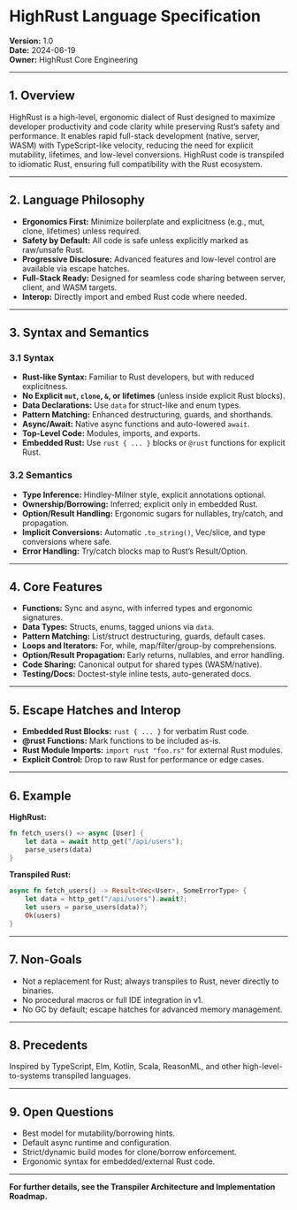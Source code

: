 # HighRust Language Specification

**Version:** 1.0  
**Date:** 2024-06-19  
**Owner:** HighRust Core Engineering

---

## 1. Overview

HighRust is a high-level, ergonomic dialect of Rust designed to maximize developer productivity and code clarity while preserving Rust’s safety and performance. It enables rapid full-stack development (native, server, WASM) with TypeScript-like velocity, reducing the need for explicit mutability, lifetimes, and low-level conversions. HighRust code is transpiled to idiomatic Rust, ensuring full compatibility with the Rust ecosystem.

---

## 2. Language Philosophy

- **Ergonomics First:** Minimize boilerplate and explicitness (e.g., mut, clone, lifetimes) unless required.
- **Safety by Default:** All code is safe unless explicitly marked as raw/unsafe Rust.
- **Progressive Disclosure:** Advanced features and low-level control are available via escape hatches.
- **Full-Stack Ready:** Designed for seamless code sharing between server, client, and WASM targets.
- **Interop:** Directly import and embed Rust code where needed.

---

## 3. Syntax and Semantics

### 3.1 Syntax

- **Rust-like Syntax:** Familiar to Rust developers, but with reduced explicitness.
- **No Explicit `mut`, `clone`, `&`, or lifetimes** (unless inside explicit Rust blocks).
- **Data Declarations:** Use `data` for struct-like and enum types.
- **Pattern Matching:** Enhanced destructuring, guards, and shorthands.
- **Async/Await:** Native async functions and auto-lowered `await`.
- **Top-Level Code:** Modules, imports, and exports.
- **Embedded Rust:** Use `rust { ... }` blocks or `@rust` functions for explicit Rust.

### 3.2 Semantics

- **Type Inference:** Hindley-Milner style, explicit annotations optional.
- **Ownership/Borrowing:** Inferred; explicit only in embedded Rust.
- **Option/Result Handling:** Ergonomic sugars for nullables, try/catch, and propagation.
- **Implicit Conversions:** Automatic `.to_string()`, Vec/slice, and type conversions where safe.
- **Error Handling:** Try/catch blocks map to Rust’s Result/Option.

---

## 4. Core Features

- **Functions:** Sync and async, with inferred types and ergonomic signatures.
- **Data Types:** Structs, enums, tagged unions via `data`.
- **Pattern Matching:** List/struct destructuring, guards, default cases.
- **Loops and Iterators:** For, while, map/filter/group-by comprehensions.
- **Option/Result Propagation:** Early returns, nullables, and error handling.
- **Code Sharing:** Canonical output for shared types (WASM/native).
- **Testing/Docs:** Doctest-style inline tests, auto-generated docs.

---

## 5. Escape Hatches and Interop

- **Embedded Rust Blocks:** `rust { ... }` for verbatim Rust code.
- **@rust Functions:** Mark functions to be included as-is.
- **Rust Module Imports:** `import rust "foo.rs"` for external Rust modules.
- **Explicit Control:** Drop to raw Rust for performance or edge cases.

---

## 6. Example

**HighRust:**
```rust
fn fetch_users() => async [User] {
    let data = await http_get("/api/users");
    parse_users(data)
}
```

**Transpiled Rust:**
```rust
async fn fetch_users() -> Result<Vec<User>, SomeErrorType> {
    let data = http_get("/api/users").await?;
    let users = parse_users(data)?;
    Ok(users)
}
```

---

## 7. Non-Goals

- Not a replacement for Rust; always transpiles to Rust, never directly to binaries.
- No procedural macros or full IDE integration in v1.
- No GC by default; escape hatches for advanced memory management.

---

## 8. Precedents

Inspired by TypeScript, Elm, Kotlin, Scala, ReasonML, and other high-level-to-systems transpiled languages.

---

## 9. Open Questions

- Best model for mutability/borrowing hints.
- Default async runtime and configuration.
- Strict/dynamic build modes for clone/borrow enforcement.
- Ergonomic syntax for embedded/external Rust code.

---

**For further details, see the Transpiler Architecture and Implementation Roadmap.**